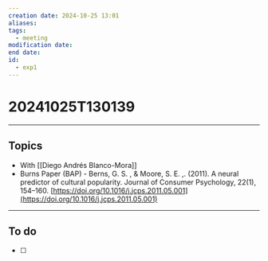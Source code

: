 ```yaml
---
creation date: 2024-10-25 13:01
aliases: 
tags:
  - meeting
modification date: 
end date: 
id:
  - exp1
---
```

# 20241025T130139
---
## Topics
+ With [[Diego Andrés Blanco-Mora]]
+ Burns Paper (BAP) - Berns, G. S. , & Moore, S. E. ,. (2011). A neural predictor of cultural popularity. Journal of Consumer Psychology, 22(1), 154–160. [https://doi.org/10.1016/j.jcps.2011.05.001](https://doi.org/10.1016/j.jcps.2011.05.001)
---
## To do
- [ ] 